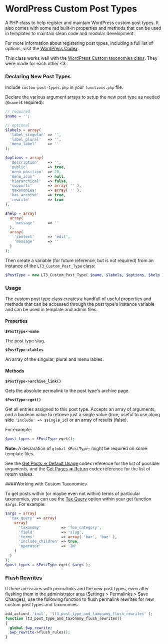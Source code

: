 # WordPress Custom Post Types

A PHP class to help register and maintain WordPress custom post types. It also comes with some rad built-in properties and methods that can be used in templates to maintain clean code and modular development.

For more information about registering post types, including a full list of options, visit the [WordPress Codex](http://codex.wordpress.org/Function_Reference/register_post_type).

This class works well with the [WordPress Custom taxonomies class](https://github.com/beaucharman/wordpress-custom-taxonomies). They were made for each other <3.

### Declaring New Post Types

Include `custom-post-types.php` in your `functions.php` file.

Declare the various argument arrays to setup the new post type as needed (`$name` is required):

```PHP
// required
$name = '';

// optional
$labels = array(
  'label_singular' => '',
  'label_plural'   => '',
  'menu_label'     => ''
);

$options = array(
  'description'    => '',
  'public'         => true,
  'menu_position'  => 20,
  'menu_icon'      => null,
  'hierarchical'   => false,
  'supports'       => array( '' ),
  'taxonomies'     => array( '' ),
  'has_archive'    => true,
  'rewrite'        => true
);

$help = array(
  array(
    'message'      => ''
  ),
  array(
    'context'      => 'edit',
    'message'      => ''
  )
);
```
Then create a variable (for future reference, but is not required) from an instance of the `LT3_Custom_Post_Type` class:

```PHP
$PostType = new LT3_Custom_Post_Type( $name, $labels, $options, $help );
```

### Usage

The custom post type class creates a handfull of useful properties and methods that can be accessed through the post type's instance variable and can be used in template and admin files.

#### Properties

**`$PostType->name`**

The post type slug.

**`$PostType->lables`**

An array of the singular, plural and menu lables.

#### Methods

**`$PostType->archive_link()`**

Gets the absolute permalink to the post type's archive page.

**`$PostType->get()`**

Get all entries assigned to this post type. Accepts an array of arguments, and a boolean value to retrieve just a single value (true, useful to use along side `'include' => $single_id`) or an array of results (false).

For example:

```PHP
$post_types = $PostType->get();
```

**Note:** A declaration of `global $PostType;` might be required on some template files.

See the [Get Posts => Default Usage](http://codex.wordpress.org/Template_Tags/get_posts#Default_Usage) codex reference for the list of possible arguments, and the [Get Pages => Return](http://codex.wordpress.org/Function_Reference/get_pages#Return) codex reference for the list of return values.

####Working with Custom Taxonomies

To get posts within (or maybe even not within) terms of particular taxonomies, you can use the [Tax Query](https://codex.wordpress.org/Class_Reference/WP_Query#Taxonomy_Parameters) option within your get function `$args`. For example:

```PHP
$args = array(
  'tax_query' => array(
    array(
      'taxonomy'         => 'foo_category',
      'field'            => 'slug',
      'terms'            => array( 'bar', 'baz' ),
      'include_children' => true,
      'operator'         => 'IN'
    )
  )
);
$post_types = $PostType->get( $args );
```

### Flush Rewrites

If there are issues with permalinks and the new post types, even after flushing them in the administrator area (Settings > Permalinks > Save Changes), use the following function to flush permalink rewrites for new custom post types and taxonomies.

```PHP
add_action( 'init', 'lt3_post_type_and_taxonomy_flush_rewrites' );
function lt3_post_type_and_taxonomy_flush_rewrites()
{
  global $wp_rewrite;
  $wp_rewrite->flush_rules();
}
```
